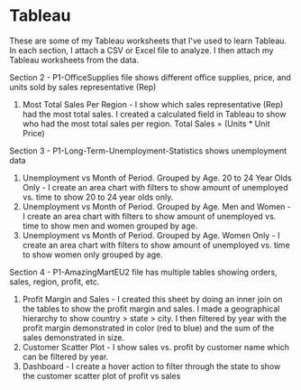 # Tableau

These are some of my Tableau worksheets that I've used to learn Tableau.  In each section, I attach a CSV or Excel file to analyze.  I then attach my Tableau worksheets from the data.  

Section 2 - P1-OfficeSupplies file shows different office supplies, price, and units sold by sales representative (Rep)
1) Most Total Sales Per Region - I show which sales representative (Rep) had the most total sales.  I created a calculated field in Tableau to show who had the most total sales per region.  Total Sales = (Units * Unit Price)

Section 3 - P1-Long-Term-Unemployment-Statistics shows unemployment data 
1) Unemployment vs Month of Period. Grouped by Age.  20 to 24 Year Olds Only - I create an area chart with filters to show amount of unemployed vs. time to show 20 to 24 year olds only.
2) Unemployment vs Month of Period. Grouped by Age.  Men and Women - I create an area chart with filters to show amount of unemployed vs. time to show men and women grouped by age.
3) Unemployment vs Month of Period. Grouped by Age.  Women Only - I create an area chart with filters to show amount of unemployed vs. time to show women only grouped by age.

Section 4 - P1-AmazingMartEU2 file has multiple tables showing orders, sales, region, profit, etc.  
1) Profit Margin and Sales - I created this sheet by doing an inner join on the tables to show the profit margin and sales.  I made a geographical hierarchy to show country > state > city.  I then filtered by year with the profit margin demonstrated in color (red to blue) and the sum of the sales demonstrated in size.  
2) Customer Scatter Plot - I show sales vs. profit by customer name which can be filtered by year. 
3) Dashboard - I create a hover action to filter through the state to show the customer scatter plot of profit vs sales 
